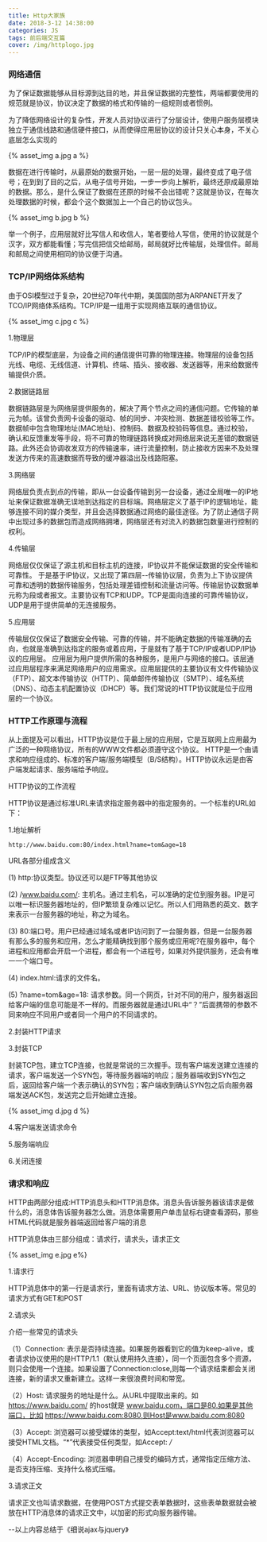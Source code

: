 ```yaml
---
title: Http大家族
date: 2018-3-12 14:38:00
categories: JS
tags: 前后端交互篇
cover: /img/httplogo.jpg
---
```

### 网络通信
为了保证数据能够从目标源到达目的地，并且保证数据的完整性，两端都要使用的规范就是协议，协议决定了数据的格式和传输的一组规则或者惯例。

为了降低网络设计的复杂性，开发人员对协议进行了分层设计，使用户服务层模块独立于通信线路和通信硬件接口，从而使得应用层协议的设计只关心本身，不关心底层怎么实现的

{% asset_img a.jpg a %}


数据在进行传输时，从最原始的数据开始，一层一层的处理，最终变成了电子信号；在到到了目的之后，从电子信号开始，一步一步向上解析，最终还原成最原始的数据。那么，是什么保证了数据在还原的时候不会出错呢？这就是协议，在每次处理数据的时候，都会个这个数据加上一个自己的协议包头。

{% asset_img b.jpg b %}

举一个例子，应用层就好比写信人和收信人，笔者要给人写信，使用的协议就是个汉字，双方都能看懂；写完信把信交给邮局，邮局就好比传输层，处理信件。邮局和邮局之间使用相同的协议便于沟通。

### TCP/IP网络体系结构

由于OSI模型过于复杂，20世纪70年代中期，美国国防部为ARPANET开发了TCO/IP网络体系结构。TCP/IP是一组用于实现网络互联的通信协议。

{% asset_img c.jpg c %}

1.物理层

TCP/IP的模型底层，为设备之间的通信提供可靠的物理连接。物理层的设备包括光线、电缆、无线信道、计算机、终端、插头、接收器、发送器等，用来给数据传输提供介质。

2.数据链路层

数据链路层是为网络层提供服务的，解决了两个节点之间的通信问题。它传输的单元为帧。该曾负责网卡设备的驱动、帧的同步、冲突检测、数据差错校验等工作。
数据帧中包含物理地址(MAC地址)、控制码、数据及校验码等信息。通过校验，确认和反馈重发等手段，将不可靠的物理链路转换成对网络层来说无差错的数据链路。此外还会协调收发双方的传输速率，进行流量控制，防止接收方因来不及处理发送方传来的高速数据而导致的缓冲器溢出及线路阻塞。

3.网络层

网络层负责点到点的传输，即从一台设备传输到另一台设备，通过全局唯一的IP地址来保证数据准确无误地到达指定的目标端。网络层定义了基于IP的逻辑地址，能够连接不同的媒介类型，并且会选择数据通过网络的最佳途径。为了防止通信子网中出现过多的数据包而造成网络拥堵，网络层还有对流入的数据包数量进行控制的权利。

4.传输层

网络层仅仅保证了源主机和目标主机的连接，IP协议并不能保证数据的安全传输和可靠性。
于是基于IP协议，又出现了第四层--传输协议层，负责为上下协议提供可靠和透明的数据传输服务，包括处理差错控制和流量访问等。传输层协议数据单元称为段或者报文。主要协议有TCP和UDP。TCP是面向连接的可靠传输协议，UDP是用于提供简单的无连接服务。


5.应用层

传输层仅仅保证了数据安全传输、可靠的传输，并不能确定数据的传输准确的去向，也就是准确到达指定的服务或着应用，于是就有了基于TCP/IP或者UDP/IP协议的应用层。
应用层为用户提供所需的各种服务，是用户与网络的接口。该层通过应用层程序来满足网络用户的应用需求。应用层提供的主要协议有文件传输协议（FTP）、超文本传输协议（HTTP）、简单邮件传输协议（SMTP）、域名系统（DNS）、动态主机配置协议（DHCP）等。我们常说的HTTP协议就是位于应用层的一个协议。

### HTTP工作原理与流程

从上面提及可以看出，HTTP协议是位于最上层的应用层，它是互联网上应用最为广泛的一种网络协议，所有的WWW文件都必须遵守这个协议。
HTTP是一个由请求和响应组成的、标准的客户端/服务端模型（B/S结构）。HTTP协议永远是由客户端发起请求、服务端给予响应。

HTTP协议的工作流程

HTTP协议是通过标准URL来请求指定服务器中的指定服务的。一个标准的URL如下：

1.地址解析

    http://www.baidu.com:80/index.html?name=tom&age=18 
URL各部分组成含义

(1) http:协议类型。协议还可以是FTP等其他协议

(2) /www.baidu.com/: 主机名。通过主机名，可以准确的定位到服务器。IP是可以唯一标识服务器地址的，但IP繁琐复杂难以记忆。所以人们用熟悉的英文、数字来表示一台服务器的地址，称之为域名。

(3) 80:端口号。用户已经通过域名或者IP访问到了一台服务器，但是一台服务器有那么多的服务和应用，怎么才能精确找到那个服务或应用呢?在服务器中，每个进程和应用都会开启一个进程，都会有一个进程号，如果对外提供服务，还会有唯一一个端口号。

(4) index.html:请求的文件名。

(5) ?name=tom&age=18: 请求参数。同一个网页，针对不同的用户，服务器返回给客户端的信息可能是不一样的。而服务器就是通过URL中“？”后面携带的参数不同来响应不同用户或者同一个用户的不同请求的。

2.封装HTTP请求


3.封装TCP

封装TCP包，建立TCP连接，也就是常说的三次握手。现有客户端发送建立连接的请求，客户端发送一个SYN包，等待服务器端的响应；服务器端收到SYN包之后，返回给客户端一个表示确认的SYN包；客户端收到确认SYN包之后向服务器端发送ACK包，发送完之后开始建立连接。

{% asset_img d.jpg d %}

4.客户端发送请求命令

5.服务端响应

6.关闭连接

### 请求和响应
HTTP由两部分组成:HTTP消息头和HTTP消息体。消息头告诉服务器该请求是做什么的，消息体告诉服务器怎么做。消息体需要用户单击鼠标右键查看源码，那些HTML代码就是服务器端返回给客户端的消息

   HTTP消息体由三部分组成：请求行，请求头，请求正文

{% asset_img e.jpg e%}

1.请求行

HTTP消息体中的第一行是请求行，里面有请求方法、URL、协议版本等。常见的请求方式有GET和POST

2.请求头

介绍一些常见的请求头

（1）Connection: 表示是否持续连接。如果服务器看到它的值为keep-alive，或者请求协议使用的是HTTP/1.1（默认使用持久连接），同一个页面包含多个资源，则只会使用一个连接。如果设置了Connection:close,则每一个请求结束都会关闭连接，新的请求又重新建立。这样一来很浪费时间和带宽。

（2）Host: 请求服务的地址是什么。从URL中提取出来的。如 https://www.baidu.com/ 的host就是 www.baidu.com，端口是80.如果是其他端口，比如 https://www.baidu.com:8080,则Host是www.baidu.com:8080

（3）Accept: 浏览器可以接受媒体的类型，如Accept:text/html代表浏览器可以接受HTML文档。“*”代表接受任何类型，如Accept: */*
 
（4）Accept-Encoding: 浏览器申明自己接受的编码方式，通常指定压缩方法、是否支持压缩、支持什么格式压缩。

3.请求正文

请求正文也叫请求数据，在使用POST方式提交表单数据时，这些表单数据就会被放在HTTP消息体的请求正文中，以加密的形式向服务器传输。

--以上内容总结于《细说ajax与jquery》